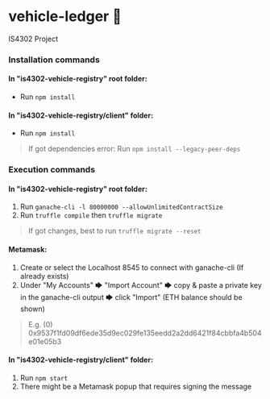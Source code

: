 # vehicle-ledger 🚗

IS4302 Project

### Installation commands

#### In "is4302-vehicle-registry" root folder:

- Run `npm install`

#### In "is4302-vehicle-registry/client" folder:

- Run `npm install`
> If got dependencies error: Run `npm install --legacy-peer-deps`


### Execution commands

#### In "is4302-vehicle-registry" root folder:

1. Run `ganache-cli -l 80000000 --allowUnlimitedContractSize`
2. Run `truffle compile` then `truffle migrate`
> If got changes, best to run `truffle migrate --reset`

#### Metamask:

1. Create or select the Localhost 8545 to connect with ganache-cli (If already exists)
2. Under "My Accounts" 🡆 "Import Account" 🡆 copy & paste a private key in the ganache-cli output 🡆 click "Import" (ETH balance should be shown)
> E.g. (0) 0x9537f1fd09df6ede35d9ec029fe135eedd2a2dd6421f84cbbfa4b504e01e05b3

#### In "is4302-vehicle-registry/client" folder:

1. Run `npm start`
2. There might be a Metamask popup that requires signing the message
